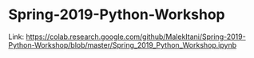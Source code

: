 # Spring-2019-Python-Workshop

Link: https://colab.research.google.com/github/MalekItani/Spring-2019-Python-Workshop/blob/master/Spring_2019_Python_Workshop.ipynb
